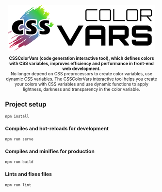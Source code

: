 <p align="center">
  <img src="https://raw.githubusercontent.com/CSSColorVars/csscolorvars/master/src/assets/cssColorVars-dark.png" alt="CSS ColorVars Logo"/>
</p>
<p align="center"><b>CSSColorVars (code generation interactive tool), which defines colors with CSS variables, improves efficiency and performance in front-end web development.</b>
<br>
No longer depend on CSS preprocessors to create color variables, use dynamic CSS variables.
The CSSColorVars interactive tool helps you create your colors with CSS variables and use dynamic functions to apply lightness, darkness and transparency in the color variable.</p>

## Project setup
```
npm install
```

### Compiles and hot-reloads for development
```
npm run serve
```

### Compiles and minifies for production
```
npm run build
```

### Lints and fixes files
```
npm run lint
```
